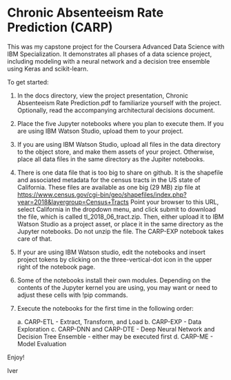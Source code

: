 # Chronic Absenteeism Rate Prediction (CARP)
This was my capstone project for the Coursera Advanced Data Science with IBM Specialization. It demonstrates all phases of a data science project, including modeling with a neural network and a decision tree ensemble using Keras and scikit-learn.

To get started:

1. In the docs directory, view the project presentation, Chronic Absenteeism Rate Prediction.pdf to familiarize yourself with the project. Optionally, read the accompanying architectural decisions document.

2. Place the five Jupyter notebooks where you plan to execute them.  If you are using IBM Watson Studio, upload them to your project.

3. If you are using IBM Watson Studio, upload all files in the data directory to the object store, and make them assets of your project.  Otherwise, place all data files in the same directory as the Jupiter notebooks.  

4. There is one data file that is too big to share on github.  It is the shapefile and associated metadata for the census tracts in the US state of California.  These files are available as one big (29 MB) zip file at 
https://www.census.gov/cgi-bin/geo/shapefiles/index.php?year=2018&layergroup=Census+Tracts 
Point your browser to this URL, select California in the dropdown menu, and click submit to download the file, which is called tl_2018_06_tract.zip.  Then, either upload it to IBM Watson Studio as a project asset, or place it in the same directory as the Jupyter notebooks. Do not unzip the file.  The CARP-EXP notebook takes care of that.

5. If your are using IBM Watson studio, edit the notebooks and insert project tokens by clicking on the three-vertical-dot icon in the upper right of the notebook page.

6. Some of the notebooks install their own modules.  Depending on the contents of the Jupyter kernel you are using, you may want or need to adjust these cells with !pip commands.

6. Execute the notebooks for the first time in the following order:

    a. CARP-ETL - Extract, Transform, and Load
    b. CARP-EXP - Data Exploration
    c. CARP-DNN and CARP-DTE - Deep Neural Network and Decision Tree Ensemble - either may be executed first
    d. CARP-ME - Model Evaluation
  
  Enjoy!
  
  Iver
